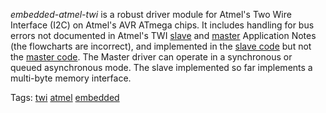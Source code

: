 *embedded-atmel-twi* is a robust driver module for Atmel's Two Wire Interface
(I2C) on Atmel's AVR ATmega chips. It includes handling for bus errors not
documented in Atmel's TWI [slave] and [master] Application Notes (the
flowcharts are incorrect), and implemented in the [slave code] but not the
[master code]. The Master driver can operate in a synchronous or queued
asynchronous mode. The slave implemented so far implements a multi-byte memory
interface.

[slave]:       http://www.atmel.com/Images/doc2565.pdf
               "AVR311: Using the TWI module as I2C slave"
[slave code]:  http://www.atmel.com/dyn/resources/prod_documents/AVR311.zip
[master]:      http://www.atmel.com/Images/doc2564.pdf
               "AVR315: Using the TWI module as I2C master"
[master code]: http://www.atmel.com/dyn/resources/prod_documents/AVR315.zip

Tags:
[twi](http://ashimagroup.net/os/tag/twi)
[atmel](http://ashimagroup.net/os/tag/atmel)
[embedded](http://ashimagroup.net/os/tag/embedded)

